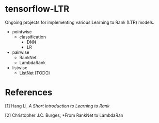 # tensorflow-LTR

Ongoing projects for implementing various Learning to Rank (LTR) models.

- pointwise
    - classification
        - DNN
        - LR
- pairwise
    - RankNet
    - LambdaRank
- listwise
    - ListNet (TODO)

# References
[1] Hang Li, *A Short Introduction to Learning to Rank*

[2] Christopher J.C. Burges, *From RankNet to LambdaRan